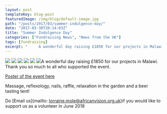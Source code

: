 ```yaml
---
layout: post
templateKey: blog-post
featuredImage: /img/blog/default-image.jpg
path: "/posts/2017/03/summer-indulgence-day/"
date: "2017-03-30T20:14:03Z"
title: "Summer Indulgence Day"
categories: ["Fundraising News", "News from the UK"]
tags: [fundraising]
excerpt: "     A wonderful day raising £1850 for our projects in Malawi. Thank you so much to all who support..."
---
```


[![](https://f000.backblazeb2.com/file/avm-wp-uploads/2017/03/P1060314-300x225.jpg)](https://f000.backblazeb2.com/file/avm-wp-uploads/2017/03/P1060314.jpg) [![](https://f000.backblazeb2.com/file/avm-wp-uploads/2017/03/P1060321-300x225.jpg)](https://f000.backblazeb2.com/file/avm-wp-uploads/2017/03/P1060321.jpg) [![](https://f000.backblazeb2.com/file/avm-wp-uploads/2017/03/P1060325-300x225.jpg)](https://f000.backblazeb2.com/file/avm-wp-uploads/2017/03/P1060325.jpg) [![](https://f000.backblazeb2.com/file/avm-wp-uploads/2017/03/P1060330-300x225.jpg)](https://f000.backblazeb2.com/file/avm-wp-uploads/2017/03/P1060330.jpg) [![](https://f000.backblazeb2.com/file/avm-wp-uploads/2017/03/P1060332-300x225.jpg)](https://f000.backblazeb2.com/file/avm-wp-uploads/2017/03/P1060332.jpg) [![](https://f000.backblazeb2.com/file/avm-wp-uploads/2017/03/P1060334-300x225.jpg)](https://f000.backblazeb2.com/file/avm-wp-uploads/2017/03/P1060334.jpg)A wonderful day raising £1850 for our projects in Malawi. Thank you so much to all who supported the event.

[Poster of the event here](https://f000.backblazeb2.com/file/avm-wp-uploads/2017/03/INDULGENCE-POSTER-2017.pdf)

Massage, reflexology, nails, raffle, relaxation in the garden and a beer tasting tent!

Do [Email us](mailto: lorraine.mole@africanvision.org.uk)if you would like to support us as a volunteer in June 2018